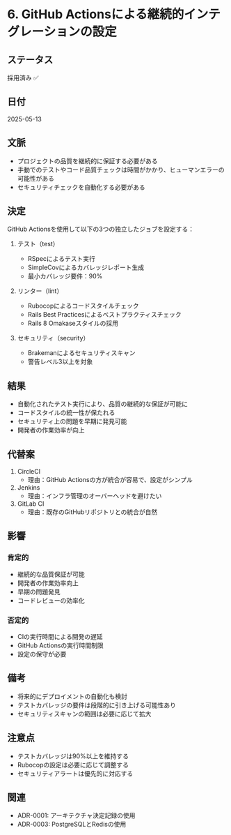 # 6. GitHub Actionsによる継続的インテグレーションの設定

## ステータス
採用済み ✅

## 日付
2025-05-13

## 文脈
- プロジェクトの品質を継続的に保証する必要がある
- 手動でのテストやコード品質チェックは時間がかかり、ヒューマンエラーの可能性がある
- セキュリティチェックを自動化する必要がある

## 決定
GitHub Actionsを使用して以下の3つの独立したジョブを設定する：

1. テスト（test）
   - RSpecによるテスト実行
   - SimpleCovによるカバレッジレポート生成
   - 最小カバレッジ要件：90%

2. リンター（lint）
   - Rubocopによるコードスタイルチェック
   - Rails Best Practicesによるベストプラクティスチェック
   - Rails 8 Omakaseスタイルの採用

3. セキュリティ（security）
   - Brakemanによるセキュリティスキャン
   - 警告レベル3以上を対象

## 結果
- 自動化されたテスト実行により、品質の継続的な保証が可能に
- コードスタイルの統一性が保たれる
- セキュリティ上の問題を早期に発見可能
- 開発者の作業効率が向上

## 代替案
1. CircleCI
   - 理由：GitHub Actionsの方が統合が容易で、設定がシンプル
2. Jenkins
   - 理由：インフラ管理のオーバーヘッドを避けたい
3. GitLab CI
   - 理由：既存のGitHubリポジトリとの統合が自然

## 影響
### 肯定的
- 継続的な品質保証が可能
- 開発者の作業効率向上
- 早期の問題発見
- コードレビューの効率化

### 否定的
- CIの実行時間による開発の遅延
- GitHub Actionsの実行時間制限
- 設定の保守が必要

## 備考
- 将来的にデプロイメントの自動化も検討
- テストカバレッジの要件は段階的に引き上げる可能性あり
- セキュリティスキャンの範囲は必要に応じて拡大

## 注意点
- テストカバレッジは90%以上を維持する
- Rubocopの設定は必要に応じて調整する
- セキュリティアラートは優先的に対応する

## 関連
- ADR-0001: アーキテクチャ決定記録の使用
- ADR-0003: PostgreSQLとRedisの使用 